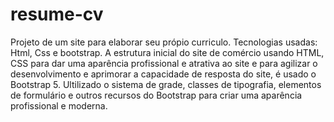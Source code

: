 # resume-cv
Projeto de um site para elaborar seu própio curriculo.
Tecnologias usadas: Html, Css e bootstrap.
A estrutura inicial do site de comércio usando HTML,
CSS para dar uma aparência profissional e atrativa ao  site e para agilizar o desenvolvimento e aprimorar a capacidade de resposta do site, é usado o Bootstrap 5.
Ultilizado o sistema de grade, classes de tipografia, elementos de formulário e outros recursos do Bootstrap para criar uma aparência profissional e moderna.
